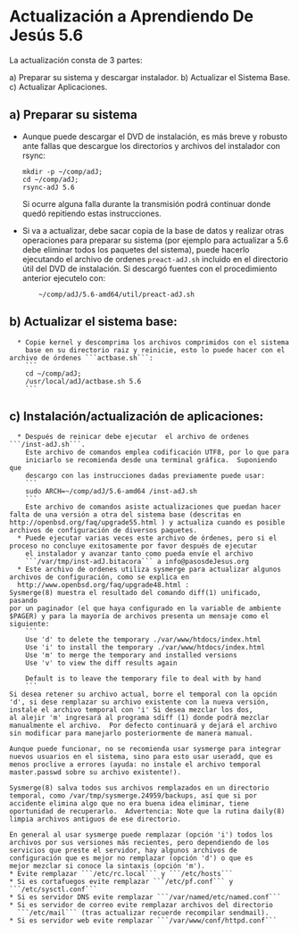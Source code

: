 Actualización a Aprendiendo De Jesús 5.6
========================================

La actualización consta de 3 partes:

a) Preparar su sistema y descargar instalador.
b) Actualizar el Sistema Base.
c) Actualizar Aplicaciones.


a) Preparar su sistema
----------------------

* Aunque puede descargar el DVD de instalación, es más breve y robusto ante fallas que descargue los directorios y archivos del instalador con rsync:
	```	
	mkdir -p ~/comp/adJ;
	cd ~/comp/adJ;
	rsync-adJ 5.6
	```

  Si ocurre alguna falla durante la transmisión podrá continuar donde
  quedó repitiendo estas instrucciones.
* Si va a actualizar, debe sacar copia de la base de datos y realizar
  otras operaciones para preparar su sistema (por ejemplo para
  actualizar a 5.6 debe eliminar todos los paquetes del sistema), 
  puede hacerlo ejecutando el archivo de ordenes ```preact-adJ.sh```
  incluido en el directorio útil del DVD de instalación.
  Si descargó fuentes con el procedimiento anterior ejecutelo con:
	```
       	~/comp/adJ/5.6-amd64/util/preact-adJ.sh
	```

b) Actualizar el sistema base:
------------------------------
      * Copie kernel y descomprima los archivos comprimidos con el sistema 
        base en su directorio raiz y reinicie, esto lo puede hacer con el 
	archivo de órdenes ```actbase.sh```:
		```
		cd ~/comp/adJ; 
		/usr/local/adJ/actbase.sh 5.6
		```

c) Instalación/actualización de aplicaciones:
-----------------------------------------------------
      * Después de reinicar debe ejecutar  el archivo de ordenes 
	```/inst-adJ.sh```.
        Este archivo de comandos emplea codificación UTF8, por lo que para 
        iniciarlo se recomienda desde una terminal gráfica.  Suponiendo que 
        descargo con las instrucciones dadas previamente puede usar:
		```
		sudo ARCH=~/comp/adJ/5.6-amd64 /inst-adJ.sh
		```
        Este archivo de comandos asiste actualizaciones que puedan hacer 
	falta de una versión a otra del sistema base (descritas en
	http://openbsd.org/faq/upgrade55.html ) y actualiza cuando es posible
	archivos de configuración de diversos paquetes.
      * Puede ejecutar varias veces este archivo de órdenes, pero si el 
	proceso no concluye exitosamente por favor después de ejecutar
        el instalador y avanzar tanto como pueda envíe el archivo
        ```/var/tmp/inst-adJ.bitacora``` a info@pasosdeJesus.org
      * Este archivo de ordenes utiliza sysmerge para actualizar algunos 
	archivos de configuración, como se explica en 
 	  http://www.openbsd.org/faq/upgrade48.html :
	Sysmerge(8) muestra el resultado del comando diff(1) unificado, pasando
	por un paginador (el que haya configurado en la variable de ambiente 
	$PAGER) y para la mayoría de archivos presenta un mensaje como el 
	siguiente:
		```	
		Use 'd' to delete the temporary ./var/www/htdocs/index.html
		Use 'i' to install the temporary ./var/www/htdocs/index.html
		Use 'm' to merge the temporary and installed versions
		Use 'v' to view the diff results again
	
		Default is to leave the temporary file to deal with by hand
		```	
	Si desea retener su archivo actual, borre el temporal con la opción 
	'd', si dese remplazar su archivo existente con la nueva versión, 
	instale el archivo temporal con 'i' Si desea mezclar los dos, 
	al alejir 'm' ingresará al programa sdiff (1) donde podrá mezclar 
	manualmente el archivo.  Por defecto continuará y dejará el archivo 
	sin modificar para manejarlo posteriormente de manera manual.
	
	Aunque puede funcionar, no se recomienda usar sysmerge para integrar
	nuevos usuarios en el sistema, sino para esto usar useradd, que es 
	menos proclive a errores (ayuda: no instale el archivo temporal 
	master.passwd sobre su archivo existente!).
	
	Sysmerge(8) salva todos sus archivos remplazados en un directorio 
	temporal, como /var/tmp/sysmerge.24959/backups, así que si por 
	accidente elimina algo que no era buena idea eliminar, tiene 
	oportunidad de recuperarlo.  Advertencia: Note que la rutina daily(8)
	limpia archivos antiguos de ese directorio.
	
	En general al usar sysmerge puede remplazar (opción 'i') todos los 
	archivos por sus versiones más recientes, pero dependiendo de los 
	servicios que preste el servidor, hay algunos archivos de 
	configuración que es mejor no remplazar (opción 'd') o que es      
	mejor mezclar si conoce la sintaxis (opción 'm').
	* Evite remplazar ```/etc/rc.local``` y ```/etc/hosts```
	* Si es cortafuegos evite remplazar ```/etc/pf.conf``` y ```/etc/sysctl.conf```
	* Si es servidor DNS evite remplazar ```/var/named/etc/named.conf```
	* Si es servidor de correo evite remplazar archivos del directorio 
	  ```/etc/mail``` (tras actualizar recuerde recompilar sendmail).
	* Si es servidor web evite remplazar ```/var/www/conf/httpd.conf```
	

